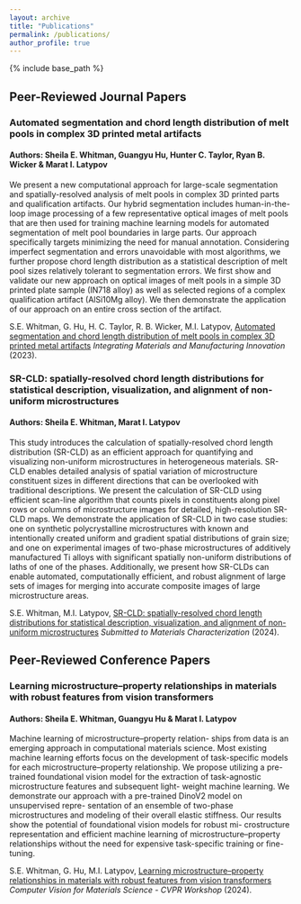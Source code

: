 ```yaml
---
layout: archive
title: "Publications"
permalink: /publications/
author_profile: true
---
```

{% include base_path %}

## Peer-Reviewed Journal Papers

### Automated segmentation and chord length distribution of melt pools in complex 3D printed metal artifacts
#### Authors: Sheila E. Whitman, Guangyu Hu, Hunter C. Taylor, Ryan B. Wicker & Marat I. Latypov
We present a new computational approach for large-scale segmentation and spatially-resolved analysis of melt pools in complex 3D printed parts and qualification artifacts. Our hybrid segmentation includes human-in-the-loop image processing of a few representative optical images of melt pools that are then used for training machine learning models for automated segmentation of melt pool boundaries in large parts. Our approach specifically targets minimizing the need for manual annotation. Considering imperfect segmentation and errors unavoidable with most algorithms, we further propose chord length distribution as a statistical description of melt pool sizes relatively tolerant to segmentation errors. We first show and validate our new approach on optical images of melt pools in a simple 3D printed plate sample (IN718 alloy) as well as selected regions of a complex qualification artifact (AlSi10Mg alloy). We then demonstrate the application of our approach on an entire cross section of the artifact.
 
S.E. Whitman, G. Hu, H. C. Taylor, R. B. Wicker, M.I. Latypov, [Automated segmentation and chord length distribution of melt pools in complex 3D printed metal artifacts](https://link.springer.com/article/10.1007/s40192-023-00329-z) *Integrating Materials and Manufacturing Innovation* (2023).


### SR-CLD: spatially-resolved chord length distributions for statistical description, visualization, and alignment of non-uniform microstructures
#### Authors: Sheila E. Whitman, Marat I. Latypov
This study introduces the calculation of spatially-resolved chord length distribution (SR-CLD) as an efficient approach for quantifying and visualizing non-uniform microstructures in heterogeneous materials. SR-CLD enables detailed analysis of spatial variation of microstructure constituent sizes in different directions that can be overlooked with traditional descriptions. We present the calculation of SR-CLD using efficient scan-line algorithm that counts pixels in constituents along pixel rows or columns of microstructure images for detailed, high-resolution SR-CLD maps. We demonstrate the application of SR-CLD in two case studies: one on synthetic polycrystalline microstructures with known and intentionally created uniform and gradient spatial distributions of grain size; and one on experimental images of two-phase microstructures of additively manufactured Ti alloys with significant spatially non-uniform distributions of laths of one of the phases. Additionally, we present how SR-CLDs can enable automated, computationally efficient, and robust alignment of large sets of images for merging into accurate composite images of large microstructure areas.

S.E. Whitman, M.I. Latypov, [SR-CLD: spatially-resolved chord length distributions for statistical description, visualization, and alignment of non-uniform microstructures](https://arxiv.org/abs/2409.03729) *Submitted to Materials Characterization* (2024).

## Peer-Reviewed Conference Papers

### Learning microstructure–property relationships in materials with robust features from vision transformers
#### Authors: Sheila E. Whitman, Guangyu Hu & Marat I. Latypov
Machine learning of microstructure–property relation- ships from data is an emerging approach in computational materials science. Most existing machine learning efforts focus on the development of task-specific models for each microstructure–property relationship. We propose utilizing a pre-trained foundational vision model for the extraction of task-agnostic microstructure features and subsequent light- weight machine learning. We demonstrate our approach with a pre-trained DinoV2 model on unsupervised repre- sentation of an ensemble of two-phase microstructures and modeling of their overall elastic stiffness. Our results show the potential of foundational vision models for robust mi- crostructure representation and efficient machine learning of microstructure–property relationships without the need for expensive task-specific training or fine-tuning.

S.E. Whitman, G. Hu, M.I. Latypov, [Learning microstructure–property relationships in materials with robust features from vision transformers](https://openaccess.thecvf.com/content/CVPR2024W/CV4MS/papers/Whitman_Learning_Microstructure--Property_Relationships_in_Materials_with_Robust_Features_from_Vision_CVPRW_2024_paper.pdf) *Computer Vision for Materials Science - CVPR Workshop* (2024).














